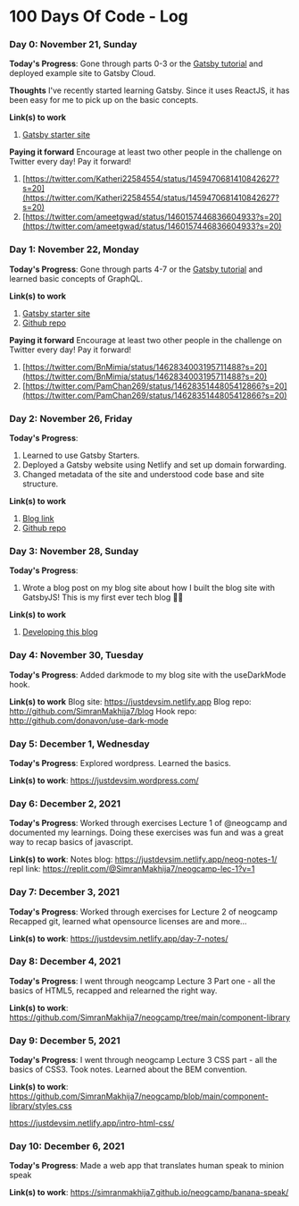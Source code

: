 # 100 Days Of Code - Log

### Day 0: November 21, Sunday

**Today's Progress**: Gone through parts 0-3 or the [Gatsby tutorial](https://www.gatsbyjs.com/docs/tutorial/) and deployed example site to Gatsby Cloud.

**Thoughts** I've recently started learning Gatsby. Since it uses ReactJS, it has been easy for me to pick up on the basic concepts.

**Link(s) to work**
1. [Gatsby starter site](https://bloggatsby40098.gatsbyjs.io/)

**Paying it forward**
Encourage at least two other people in the challenge on Twitter every day! Pay it forward!
1. [https://twitter.com/Katheri22584554/status/1459470681410842627?s=20](https://twitter.com/Katheri22584554/status/1459470681410842627?s=20)
2. [https://twitter.com/ameetgwad/status/1460157446836604933?s=20](https://twitter.com/ameetgwad/status/1460157446836604933?s=20)

### Day 1: November 22, Monday

**Today's Progress**: Gone through parts 4-7 or the [Gatsby tutorial](https://www.gatsbyjs.com/docs/tutorial/) and learned basic concepts of GraphQL.


**Link(s) to work**
1. [Gatsby starter site](https://bloggatsby40098.gatsbyjs.io/)
2. [Github repo](https://github.com/SimranMakhija7/blog-gatsby)

**Paying it forward**
Encourage at least two other people in the challenge on Twitter every day! Pay it forward!
1. [https://twitter.com/BnMimia/status/1462834003195711488?s=20](https://twitter.com/BnMimia/status/1462834003195711488?s=20)
2. [https://twitter.com/PamChan269/status/1462835144805412866?s=20](https://twitter.com/PamChan269/status/1462835144805412866?s=20) 

### Day 2: November 26, Friday

**Today's Progress**: 
1. Learned to use Gatsby Starters.
2. Deployed a Gatsby website using Netlify and set up domain forwarding.
3. Changed metadata of the site and understood code base and site structure.

**Link(s) to work**
1. [Blog link](http://blog.simran.codes/)
2. [Github repo](https://github.com/SimranMakhija7/blog)

### Day 3: November 28, Sunday

**Today's Progress**: 
1. Wrote a blog post on my blog site about how I built the blog site with GatsbyJS!
This is my first ever tech blog 😬😬

**Link(s) to work**
1. [Developing this blog](https://justdevsim.netlify.app/developblog-day2/)

### Day 4: November 30, Tuesday

**Today's Progress**: 
Added darkmode to my blog site with the useDarkMode hook. 

**Link(s) to work**
Blog site: https://justdevsim.netlify.app 
Blog repo:
http://github.com/SimranMakhija7/blog
Hook repo: http://github.com/donavon/use-dark-mode

### Day 5: December 1, Wednesday

**Today's Progress**: 
Explored wordpress. Learned the basics.

**Link(s) to work**:
https://justdevsim.wordpress.com/

### Day 6: December 2, 2021

**Today's Progress**: 
Worked through exercises Lecture 1 of @neogcamp and documented my learnings. Doing these exercises was fun and was a great way to recap basics of javascript.

**Link(s) to work**:
Notes blog: https://justdevsim.netlify.app/neog-notes-1/
repl link: https://replit.com/@SimranMakhija7/neogcamp-lec-1?v=1

### Day 7: December 3, 2021

**Today's Progress**: 
Worked through exercises for Lecture 2 of neogcamp
Recapped git, learned what opensource licenses are and more…

**Link(s) to work**:
https://justdevsim.netlify.app/day-7-notes/

### Day 8: December 4, 2021

**Today's Progress**: 
I went through neogcamp Lecture 3 Part one - all the basics of HTML5, recapped and relearned the right way.

**Link(s) to work**:
https://github.com/SimranMakhija7/neogcamp/tree/main/component-library

### Day 9: December 5, 2021

**Today's Progress**: 
I went through neogcamp Lecture 3 CSS part - all the basics of CSS3. Took notes. Learned about the BEM convention.

**Link(s) to work**:
https://github.com/SimranMakhija7/neogcamp/blob/main/component-library/styles.css

https://justdevsim.netlify.app/intro-html-css/

### Day 10: December 6, 2021

**Today's Progress**: 
Made a web app that translates human speak to minion speak

**Link(s) to work**:
https://simranmakhija7.github.io/neogcamp/banana-speak/
